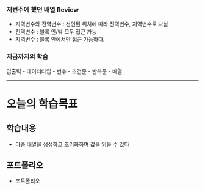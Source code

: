 ### 저번주에 했던 배열 Review
- 지역변수와 전역변수 : 선언된 위치에 따라 전역변수, 지역변수로 나뉨
- 전역변수 : 블록 안/밖 모두 접근 가능
- 지역변수 : 블록 안에서만 접근 가능하다.

### 지금까지의 학습

입출력 - 데이터타입 - 변수 - 조건문 - 반복문 - 배열

----------------------------------------------------------------

# 오늘의 학습목표
## 학습내용
- 다중 배열을 생성하고 초기화하며 값을 읽을 수 있다

## 포트폴리오
- 포트폴리오 





